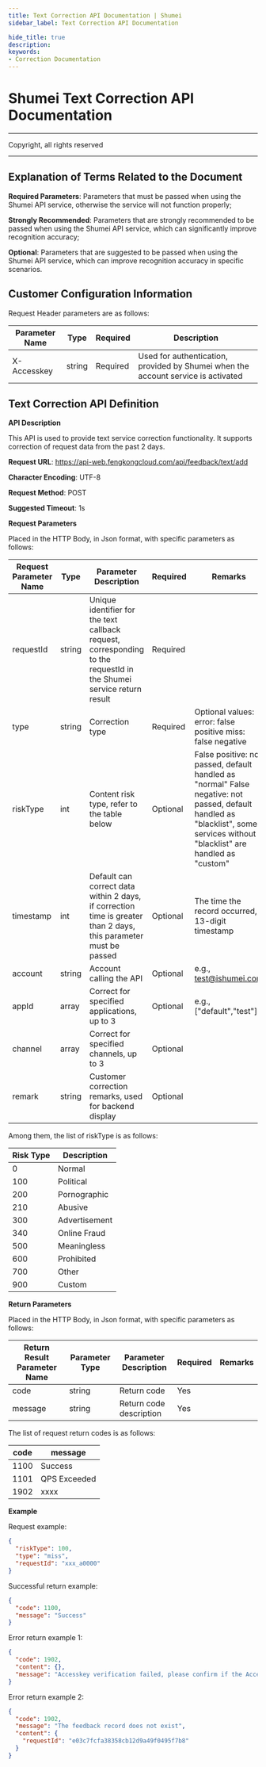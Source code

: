 ```yaml
---
title: Text Correction API Documentation | Shumei
sidebar_label: Text Correction API Documentation

hide_title: true
description: 
keywords:
- Correction Documentation
---
```


# Shumei Text Correction API Documentation

---

Copyright, all rights reserved

---

## Explanation of Terms Related to the Document

**Required Parameters**: Parameters that must be passed when using the Shumei API service, otherwise the service will not function properly;

**Strongly Recommended**: Parameters that are strongly recommended to be passed when using the Shumei API service, which can significantly improve recognition accuracy;

**Optional**: Parameters that are suggested to be passed when using the Shumei API service, which can improve recognition accuracy in specific scenarios.

## Customer Configuration Information

Request Header parameters are as follows:

| **Parameter Name** | **Type** | **Required** | **Description**                        |
| ------------------ | -------- | ------------ | -------------------------------------- |
| X-Accesskey        | string   | Required     | Used for authentication, provided by Shumei when the account service is activated |

## Text Correction API Definition

**API Description**

This API is used to provide text service correction functionality. It supports correction of request data from the past 2 days.

**Request URL**: https://api-web.fengkongcloud.com/api/feedback/text/add

**Character Encoding**: UTF-8

**Request Method**: POST

**Suggested Timeout**: 1s

**Request Parameters**

Placed in the HTTP Body, in Json format, with specific parameters as follows:

| **Request Parameter Name** | **Type** | **Parameter Description**                                         | **Required** | **Remarks**                                                                                       |
| -------------------------- | -------- | ---------------------------------------------------------------- | ------------ | ---------------------------------------------------------------------------------------------- |
| requestId                  | string   | Unique identifier for the text callback request, corresponding to the requestId in the Shumei service return result | Required     |                                                                                                |
| type                       | string   | Correction type                                                  | Required     | Optional values: error: false positive miss: false negative                                     |
| riskType                   | int      | Content risk type, refer to the table below                      | Optional     | False positive: not passed, default handled as "normal" False negative: not passed, default handled as "blacklist", some services without "blacklist" are handled as "custom" |
| timestamp                  | int      | Default can correct data within 2 days, if correction time is greater than 2 days, this parameter must be passed | Optional     | The time the record occurred, 13-digit timestamp                                                |
| account                    | string   | Account calling the API                                          | Optional     | e.g., test@ishumei.com                                                                           |
| appId                      | array    | Correct for specified applications, up to 3                      | Optional     | e.g., ["default","test"]                                                                         |
| channel                    | array    | Correct for specified channels, up to 3                          | Optional     |                                                                                                |
| remark                     | string   | Customer correction remarks, used for backend display            | Optional     |                                                                                                |

Among them, the list of riskType is as follows:

| **Risk Type** | **Description** |
| ------------- | --------------- |
| 0             | Normal          |
| 100           | Political       |
| 200           | Pornographic    |
| 210           | Abusive         |
| 300           | Advertisement   |
| 340           | Online Fraud    |
| 500           | Meaningless     |
| 600           | Prohibited      |
| 700           | Other           |
| 900           | Custom          |

**Return Parameters**

Placed in the HTTP Body, in Json format, with specific parameters as follows:

| **Return Result Parameter Name** | **Parameter Type** | **Parameter Description** | **Required** | **Remarks** |
| -------------------------------- | ------------------ | ------------------------- | ------------ | ----------- |
| code                             | string             | Return code               | Yes          |             |
| message                          | string             | Return code description   | Yes          |             |

The list of request return codes is as follows:

| **code** | **message** |
| -------- | ----------- |
| 1100     | Success     |
| 1101     | QPS Exceeded|
| 1902     | xxxx        |

**Example**

Request example:
```json
{
  "riskType": 100,
  "type": "miss",
  "requestId": "xxx_a0000"
}
```

Successful return example:
```json
{
  "code": 1100,
  "message": "Success"
}
```

Error return example 1:
```json
{
  "code": 1902,
  "content": {},
  "message": "Accesskey verification failed, please confirm if the Accesskey is correct"
}
```

Error return example 2:
```json
{
  "code": 1902,
  "message": "The feedback record does not exist",
  "content": {
    "requestId": "e03c7fcfa38358cb12d9a49f0495f7b8"
  }
}
```